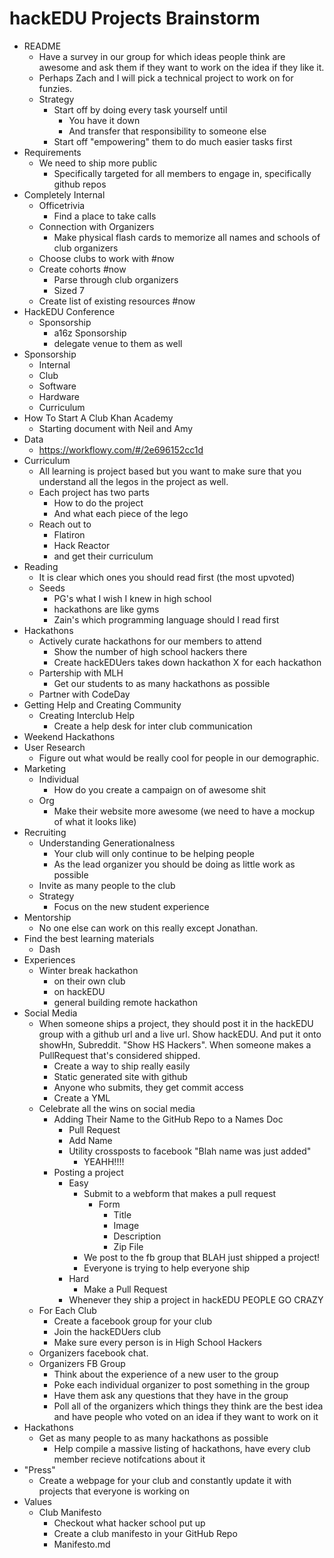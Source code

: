 # hackEDU Projects Brainstorm

- README
  - Have a survey in our group for which ideas people think are awesome and ask
    them if they want to work on the idea if they like it.
  - Perhaps Zach and I will pick a technical project to work on for funzies.
  - Strategy
    - Start off by doing every task yourself until
      - You have it down
      - And transfer that responsibility to someone else
    - Start off "empowering" them to do much easier tasks first
- Requirements
  - We need to ship more public
    - Specifically targeted for all members to engage in, specifically github
      repos
- Completely Internal
  - Officetrivia
    - Find a place to take calls
  - Connection with Organizers
    - Make physical flash cards to memorize all names and schools of club
      organizers
  - Choose clubs to work with #now
  - Create cohorts #now
    - Parse through club organizers
    - Sized 7
  - Create list of existing resources #now
- HackEDU Conference
  - Sponsorship
    - a16z Sponsorship
    - delegate venue to them as well
- Sponsorship
  - Internal
  - Club
  - Software
  - Hardware
  - Curriculum
- How To Start A Club Khan Academy
  - Starting document with Neil and Amy
- Data
  - https://workflowy.com/#/2e696152cc1d
- Curriculum
  - All learning is project based but you want to make sure that you understand
    all the legos in the project as well.
  - Each project has two parts
    - How to do the project
    - And what each piece of the lego
  - Reach out to
    - Flatiron
    - Hack Reactor
    - and get their curriculum
- Reading
  - It is clear which ones you should read first (the most upvoted)
  - Seeds
    - PG's what I wish I knew in high school
    - hackathons are like gyms
    - Zain's which programming language should I read first
- Hackathons
  - Actively curate hackathons for our members to attend
    - Show the number of high school hackers there
    - Create hackEDUers takes down hackathon X for each hackathon
  - Partership with MLH
    - Get our students to as many hackathons as possible
  - Partner with CodeDay
- Getting Help and Creating Community
  - Creating Interclub Help
    - Create a help desk for inter club communication
- Weekend Hackathons
- User Research
  - Figure out what would be really cool for people in our demographic.
- Marketing
  - Individual
    - How do you create a campaign on of awesome shit
  - Org
    - Make their website more awesome (we need to have a mockup of what it looks
      like)
- Recruiting
  - Understanding Generationalness
    - Your club will only continue to be helping people
    - As the lead organizer you should be doing as little work as possible
  - Invite as many people to the club
  - Strategy
    - Focus on the new student experience
- Mentorship
  - No one else can work on this really except Jonathan.
- Find the best learning materials
  - Dash
- Experiences
  - Winter break hackathon
    - on their own club
    - on hackEDU
    - general building remote hackathon
- Social Media
  - When someone ships a project, they should post it in the hackEDU group with
    a github url and a live url. Show hackEDU. And put it onto showHn,
    Subreddit. "Show HS Hackers". When someone makes a PullRequest that's
    considered shipped.
    - Create a way to ship really easily
    - Static generated site with github
    - Anyone who submits, they get commit access
    - Create a YML
  - Celebrate all the wins on social media
    - Adding Their Name to the GitHub Repo to a Names Doc
      - Pull Request
      - Add Name
      - Utility crossposts to facebook "Blah name was just added"
        - YEAHH!!!!
    - Posting a project
      - Easy
        - Submit to a webform that makes a pull request
          - Form
            - Title
            - Image
            - Description
            - Zip File
        - We post to the fb group that BLAH just shipped a project!
        - Everyone is trying to help everyone ship
      - Hard
        - Make a Pull Request
      - Whenever they ship a project in hackEDU PEOPLE GO CRAZY
  - For Each Club
    - Create a facebook group for your club
    - Join the hackEDUers club
    - Make sure every person is in High School Hackers
  - Organizers facebook chat.
  - Organizers FB Group
    - Think about the experience of a new user to the group
    - Poke each individual organizer to post something in the group
    - Have them ask any questions that they have in the group
    - Poll all of the organizers which things they think are the best idea and
      have people who voted on an idea if they want to work on it
- Hackathons
  - Get as many people to as many hackathons as possible
    - Help compile a massive listing of hackathons, have every club member
      recieve notifcations about it
- "Press"
  - Create a webpage for your club and constantly update it with projects that
    everyone is working on
- Values
  - Club Manifesto
    - Checkout what hacker school put up
    - Create a club manifesto in your GitHub Repo
    - Manifesto.md
